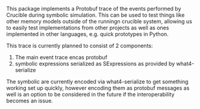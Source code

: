 This package implements a Protobuf trace of the events performed by Crucible during symbolic simulation. This can be
used to test things like other memory models outside of the runningn crucible system, allowing us to easily test
implementations from other projects as well as ones implemented in other languages, e.g. quick prototypes in Python.

This trace is currently planned to consist of 2 components:
1. The main event trace encas protobuf
2. symbolic expressions serialized as SExpressions as provided by what4-serialize

The symbolic are currently encoded via what4-serialize to get something working set up quickly, however encoding them as
protobuf messages as well is an option to be considered in the future if the interoperability becomes an issue.
